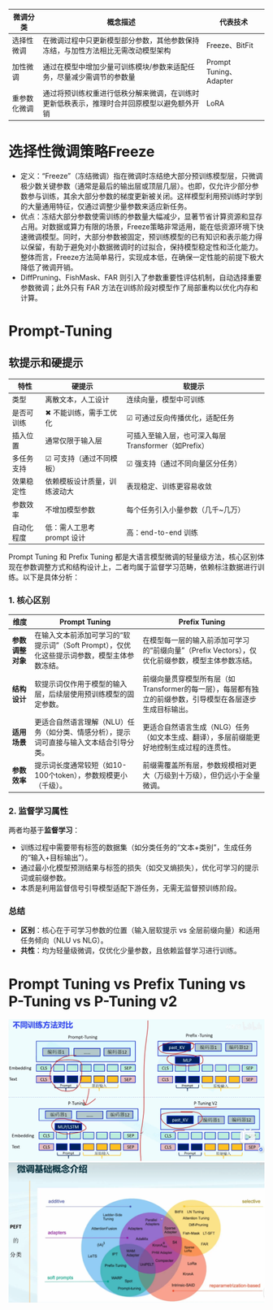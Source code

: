 | 微调分类       | 概念描述                                                                 | 代表技术                     |
| -------------- | ------------------------------------------------------------------------ | ---------------------------- |
| 选择性微调     | 在微调过程中只更新模型部分参数，其他参数保持冻结，与加性方法相比无需改动模型架构 | Freeze、BitFit               |
| 加性微调       | 通过在模型中增加少量可训练模块/参数来适配任务，尽量减少需调节的参数量       | Prompt Tuning、Adapter       |
| 重参数化微调   | 通过将预训练权重进行低秩分解来微调，在训练时更新低秩表示，推理时合并回原模型以避免额外开销 | LoRA                         |

# 选择性微调策略Freeze
- 定义：“Freeze”（冻结微调）指在微调时冻结绝大部分预训练模型层，只微调极少数关键参数（通常是最后的输出层或顶层几层）。也即，仅允许少部分参数参与训练，其余大部分参数的梯度更新被关闭。这样模型利用预训练时学到的大量通用特征，仅通过调整少量参数来适应新任务。
- 优点：冻结大部分参数使需训练的参数量大幅减少，显著节省计算资源和显存占用。对数据或算力有限的场景，Freeze策略非常适用，能在低资源环境下快速微调模型。同时，大部分参数被固定，预训练模型的已有知识和表示能力得以保留，有助于避免对小数据微调时的过拟合，保持模型稳定性和泛化能力。整体而言，Freeze方法简单易行，实现成本低，在确保一定性能的前提下极大降低了微调开销。
- DiffPruning、FishMask、FAR 则引入了参数重要性评估机制，自动选择重要参数微调；此外只有 FAR 方法在训练阶段对模型作了局部重构以优化内存和计算。


# Prompt-Tuning
## 软提示和硬提示

| 特性       | 硬提示                 | 软提示                                   |
|------------|------------------------|------------------------------------------|
| 类型       | 离散文本，人工设计     | 连续向量，模型中可训练                   |
| 是否可训练 | ✖ 不能训练，需手工优化 | ☑ 可通过反向传播优化，适配任务           |
| 插入位置   | 通常仅限于输入层       | 可插入至输入层，也可深入每层Transformer（如Prefix） |
| 多任务支持 | ☑ 可支持（通过不同模板） | ☑ 强支持（通过不同向量区分任务）|
| 效果稳定性 | 依赖模板设计质量，训练波动大 | 表现稳定、训练更容易收敛                 |
| 参数效率   | 不增加模型参数         | 每个任务引入小量参数（几千~几万）|
| 自动化程度 | 低：需人工思考 prompt 设计 | 高：end-to-end 训练                      |

Prompt Tuning 和 Prefix Tuning 都是大语言模型微调的轻量级方法，核心区别体现在参数调整方式和结构设计上，二者均属于监督学习范畴，依赖标注数据进行训练。以下是具体分析：


### **1. 核心区别**
| **维度**         | **Prompt Tuning**                              | **Prefix Tuning**                              |
|------------------|------------------------------------------------|------------------------------------------------|
| **参数调整对象** | 在输入文本前添加可学习的“软提示词”（Soft Prompt），仅优化这些提示词参数，模型主体参数冻结。 | 在模型每一层的输入前添加可学习的“前缀向量”（Prefix Vectors），仅优化前缀参数，模型主体参数冻结。 |
| **结构设计**     | 软提示词仅作用于模型的输入层，后续层使用预训练模型的固定参数。 | 前缀向量贯穿模型所有层（如Transformer的每一层），每层都有独立的前缀参数，引导模型在各层逐步生成目标输出。 |
| **适用场景**     | 更适合自然语言理解（NLU）任务（如分类、情感分析），提示词可直接与输入文本结合引导分类。 | 更适合自然语言生成（NLG）任务（如文本生成、翻译），多层前缀能更好地控制生成过程的连贯性。 |
| **参数效率**     | 提示词长度通常较短（如10-100个token），参数规模更小（千级）。 | 前缀需覆盖所有层，参数规模相对更大（万级到十万级），但仍远小于全量微调。 |


### **2. 监督学习属性**
两者均基于**监督学习**：  
- 训练过程中需要带有标签的数据集（如分类任务的“文本+类别”，生成任务的“输入+目标输出”）。  
- 通过最小化模型预测结果与标签的损失（如交叉熵损失），优化可学习的提示词或前缀参数。  
- 本质是利用监督信号引导模型适配下游任务，无需无监督预训练阶段。


### **总结**
- **区别**：核心在于可学习参数的位置（输入层软提示 vs 全层前缀向量）和适用任务倾向（NLU vs NLG）。  
- **共性**：均为轻量级微调，仅优化少量参数，且依赖监督学习进行训练。

# Prompt Tuning vs Prefix Tuning vs P-Tuning vs P-Tuning v2
![alt text](zfig/23.fine_tuning/image.png)
![alt text](zfig/23.fine_tuning/image-1.png)



